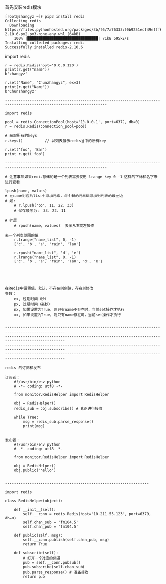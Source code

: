 首先安装redis模块

```shell
[root@zhangyz ~]# pip3 install redis
Collecting redis
  Downloading https://files.pythonhosted.org/packages/3b/f6/7a76333cf0b9251ecf49efff635015171843d9b977e4ffcf59f9c4428052/redis-2.10.6-py2.py3-none-any.whl (64kB)
    100% |████████████████████████████████| 71kB 595kB/s 
Installing collected packages: redis
Successfully installed redis-2.10.6
```


import redis
        
    r = redis.Redis(host='8.8.8.128')
    print(r.get("name"))
    b'zhangyz'
    
    r.set("Name", "Chunzhangyz", ex=3)
    print(r.get("Name"))        
    b'Chunzhangyz'
    
    --------------------------------------------------------------------------------------------------------------------
    
    import redis
    
    pool = redis.ConnectionPool(host='10.0.0.1', port=6379, db=0)
    r = redis.Redis(connection_pool=pool)
    
    # 获取所有的keys 
    r.keys()          // 以列表展示redis当中的所有key
    
    r.set('foo', 'Bar')
    print r.get('foo')
    
    --------------------------------------------------------------------------------------------------------------------
    
    # 注意事项如果redis存储的是一个列表需要使用 lrange key 0 -1 这样的下标和名字来进行查看
    
    lpush(name, values)
    # 在name对应的list中添加元素，每个新的元素都添加到列表的最左边
    # 如:
        # r.lpush('oo', 11, 22, 33)
        # 保存顺序为:  33. 22. 11
        
    # 扩展
        # rpush(name, values)  表示从右向左操作
        
    去一个列表范围的值
        r.lrange("name_list", 0, -1)
        ['c', 'b', 'a', 'rain', 'lao']
        
        r.rpush("name_list", 'd', 'e')
        r.lrange("name_list", 0, -1)
        ['c', 'b', 'a', 'rain', 'lao', 'd', 'e']
        
    
    
        
        
    在Redis中设置值，默认，不存在则创建，存在则修改
    参数：
        ex, 过期时间（秒）
        px, 过期时间（毫秒）
        nx, 如果设置为True，则只有name不存在时，当前set操作才执行
        xx, 如果设置为True，则只有name存在时，当前set操作才执行
        
		
	-------------------------------------------------------------------------------------------------
	-------------------------------------------------------------------------------------------------
	-------------------------------------------------------------------------------------------------
	-------------------------------------------------------------------------------------------------
	
    redis 的订阅和发布

	订阅者：
		#!/usr/bin/env python
		# -*- coding: utf8 -*-
		
		from monitor.RedisHelper import RedisHelper
		
		obj = RedisHelper()
		redis_sub = obj.subscribe() # 真正进行接收
		
		while True:
			msg = redis_sub.parse_response()
			print(msg)
			
			
	发布者：
		#!/usr/bin/env python
		# -*- coding: utf8 -*-
		
		from monitor.RedisHelper import RedisHelper
		
		obj = RedisHelper()
		obj.public('hello')
		
	
	-----------------------------------------------------------------
	
	import redis
	
	class RedisHelper(object):
	
		def __init__(self):
			self.__conn = redis.Redis(host='10.211.55.123', port=6379, db=0)
			self.chan_sub = 'fm104.5'
			self.chan_pub = 'fm104.5'
			
		def public(self, msg):
			self.__conn.publish(self.chan_pub, msg)
			return True
			
		def subscribe(self):
			# 打开一个对应的频道
			pub = self.__conn.pubsub()
			pub.subscribe(self.chan_sub)
			pub.parse_response() # 准备接收
			return pub
			
		
    
    
    
    
    
    
    
    
    
    
    
    
    
    
    
    
    
    
    
    
    
    
    
    
    
    
    
    
